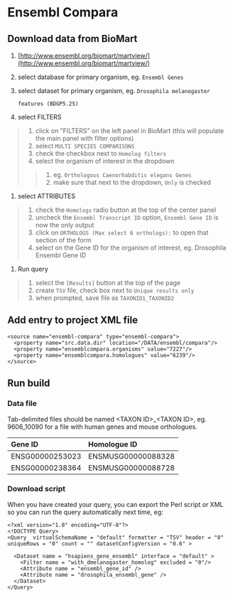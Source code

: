 # Ensembl Compara

## Download data from BioMart

1. [http://www.ensembl.org/biomart/martview/](http://www.ensembl.org/biomart/martview/)
2. select database for primary organism, eg. `Ensembl Genes`
3. select dataset for primary organism, eg. `Drosophila melanogaster`

   `features (BDGP5.25)`

4. select FILTERS

> 1. click on "FILTERS" on the left panel in BioMart \(this will populate the main panel with filter options\)
> 2. select `MULTI SPECIES COMPARISONS`
> 3. check the checkbox next to `Homolog filters`
> 4. select the organism of interest in the dropdown
>
> > 1. eg. `Orthologous Caenorhabditis elegans Genes`
> > 2. make sure that next to the dropdown, `Only` is checked

1. select ATTRIBUTES

> 1. check the `Homologs` radio button at the top of the center panel
> 2. uncheck the `Ensembl Transcript ID` option, `Ensembl Gene ID` is now the only output
> 3. click on `ORTHOLOGS (Max select 6 orthologs):` to open that section of the form
> 4. select on the Gene ID for the organism of interest, eg. Drosophila Ensembl Gene ID

1. Run query

> 1. select the `[Results]` button at the top of the page
> 2. create `TSV` file, check box next to `Unique results only`
> 3. when prompted, save file as `TAXONID1_TAXONID2`

## Add entry to project XML file

```markup
<source name="ensembl-compara" type="ensembl-compara">
  <property name="src.data.dir" location="/DATA/ensembl/compara"/>
  <property name="ensemblcompara.organisms" value="7227"/>
  <property name="ensemblcompara.homologues" value="6239"/>
</source>
```

## Run build

### Data file

Tab-delimited files should be named &lt;TAXON ID&gt;\_&lt;TAXON ID&gt;, eg. 9606\_10090 for a file with human genes and mouse orthologues.

| Gene ID | Homologue ID |
| :--- | :--- |
| ENSG00000253023 | ENSMUSG00000088328 |
| ENSG00000238364 | ENSMUSG00000088728 |

### Download script

When you have created your query, you can export the Perl script or XML so you can run the query automatically next time, eg:

```markup
<?xml version="1.0" encoding="UTF-8"?>
<!DOCTYPE Query>
<Query  virtualSchemaName = "default" formatter = "TSV" header = "0" uniqueRows = "0" count = "" datasetConfigVersion = "0.6" >

  <Dataset name = "hsapiens_gene_ensembl" interface = "default" >
    <Filter name = "with_dmelanogaster_homolog" excluded = "0"/>
    <Attribute name = "ensembl_gene_id" />
    <Attribute name = "drosophila_ensembl_gene" />
  </Dataset>
</Query>
```

